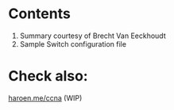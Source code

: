 # Contents

1. Summary courtesy of Brecht Van Eeckhoudt
2. Sample Switch configuration file

# Check also:

[haroen.me/ccna](https://haroen.me/ccna) (WIP)
